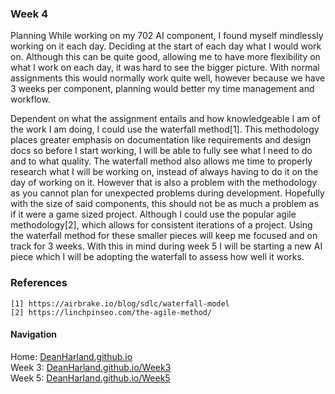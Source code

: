 ### Week 4
Planning
While working on my 702 AI component, I found myself mindlessly working on it each day. Deciding at the start of each day what I would work on. Although this can be quite good, allowing me to have more flexibility on what I work on each day, it was hard to see the bigger picture. With normal assignments this would normally work quite well, however because we have 3 weeks per component, planning would better my time management and workflow.

Dependent on what the assignment entails and how knowledgeable I am of the work I am doing, I could use the waterfall method[1]. This methodology places greater emphasis on documentation like requirements and design docs so before I start working, I will be able to fully see what I need to do and to what quality. The waterfall method also allows me time to properly research what I will be working on, instead of always having to do it on the day of working on it. However that is also a problem with the methodology as you cannot plan for unexpected problems during development. Hopefully with the size of said components, this should not be as much a problem as if it were a game sized project.
Although I could use the popular agile methodology[2], which allows for consistent iterations of a project. Using the waterfall method for these smaller pieces will keep me focused and on track for 3 weeks. With this in mind during week 5 I will be starting a new AI piece which I will be adopting the waterfall to assess how well it works.

### References
```
[1] https://airbrake.io/blog/sdlc/waterfall-model
[2] https://linchpinseo.com/the-agile-method/
```

#### Navigation
Home: [DeanHarland.github.io](https://DeanHarland.github.io) <br />
Week 3: [DeanHarland.github.io/Week3](https://DeanHarland.github.io/Week3) <br />
Week 5: [DeanHarland.github.io/Week5](https://DeanHarland.github.io/Week5) <br />
